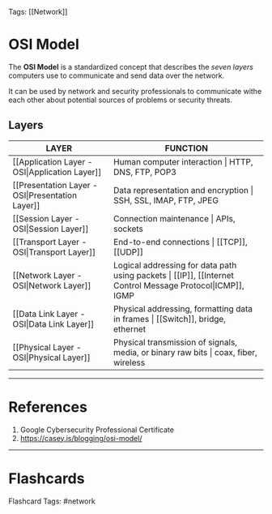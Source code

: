 Tags: [[Network]]
# OSI Model

The **OSI Model** is a standardized concept that describes the *seven layers* computers use to communicate and send data over the network.

It can be used by network and security professionals to communicate withe each other about potential sources of problems or security threats.

## Layers

| LAYER                                            | FUNCTION                                                                                                    |
| ------------------------------------------------ | ----------------------------------------------------------------------------------------------------------- |
| [[Application Layer - OSI\|Application Layer]]   | Human computer interaction \| HTTP, DNS, FTP, POP3                                                          |
| [[Presentation Layer - OSI\|Presentation Layer]] | Data representation and encryption \| SSH, SSL, IMAP, FTP, JPEG                                             |
| [[Session Layer - OSI\|Session Layer]]           | Connection maintenance \| APIs, sockets                                                                     |
| [[Transport Layer - OSI\|Transport Layer]]       | End-to-end connections \| [[TCP]], [[UDP]]                                                                  |
| [[Network Layer - OSI\|Network Layer]]           | Logical addressing for data path using packets \| [[IP]], [[Internet Control Message Protocol\|ICMP]], IGMP |
| [[Data Link Layer - OSI\|Data Link Layer]]       | Physical addressing, formatting data in frames \| [[Switch]], bridge, ethernet                              |
| [[Physical Layer - OSI\|Physical Layer]]         | Physical transmission of signals, media, or binary raw bits \| coax, fiber, wireless                        |

---
# References

1. Google Cybersecurity Professional Certificate
2. https://casey.is/blogging/osi-model/

---
# Flashcards

Flashcard Tags: #network 

